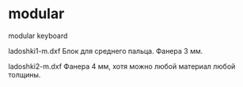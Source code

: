 modular
=======

modular keyboard

ladoshki1-m.dxf
Блок для среднего пальца.
Фанера 3 мм.

ladoshki2-m.dxf
Фанера 4 мм, хотя можно любой материал любой толщины.